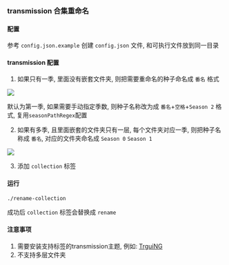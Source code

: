 ### transmission 合集重命名

#### 配置

参考 `config.json.example` 创建 `config.json` 文件, 和可执行文件放到同一目录

#### transmission 配置

1. 如果只有一季, 里面没有嵌套文件夹, 则把需要重命名的种子命名成 `番名` 格式

![](https://img.081024.xyz/202502060202925.png)

默认为第一季, 如果需要手动指定季数, 则种子名称改为成 `番名`+`空格`+`Season 2` 格式, 复用`seasonPathRegex`配置

2. 如果有多季, 且里面嵌套的文件夹只有一层, 每个文件夹对应一季, 则把种子名称成 `番名`, 对应的文件夹命名成 `Season 0` `Season 1` 

![](https://img.081024.xyz/202502060201963.png)

3. 添加 `collection` 标签

#### 运行

```bash
./rename-collection
```

成功后 `collection` 标签会替换成 `rename`

#### 注意事项

1. 需要安装支持标签的transmission主题, 例如: [TrguiNG](https://github.com/openscopeproject/TrguiNG)
1. 不支持多层文件夹